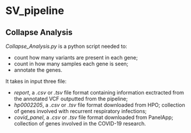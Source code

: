# SV_pipeline

## Collapse Analysis 
*Collapse_Analysis.py* is a python script needed to:
*  count how many variants are present in each gene;
*  count in how many samples each gene is seen;
*  annotate the genes.

It takes in input three file:
- *report*, a *.csv* or *.tsv* file format containing information exctracted from the annotated VCF outputted from the pipeline;
- *hp0002205*, a *.csv* or *.tsv* file format downloaded from HPO; collection of genes involved with recurrent respiratory infections;
- *covid_panel*, a *.csv* or *.tsv* file format downloaded from PanelApp; collection of genes involved in the COVID-19 research.
